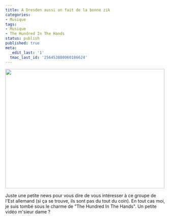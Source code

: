 ```yaml
---
title: A Dresden aussi on fait de la bonne zik
categories:
- Musique
tags:
- Musique
- The Hundred In The Hands
status: publish
published: true
meta:
  _edit_last: '1'
  tmac_last_id: '256453880060186624'
---
```

<img class="alignnone size-full wp-image-1493" title="Dressed in Dresden" src="https://dlgjp9x71cipk.cloudfront.net/2010/01/hundredhands.jpg" alt="" width="500" height="375" />

Juste une petite news pour vous dire de vous intéresser à ce groupe de l'Est allemand (si ça se trouve, ils sont pas du tout du coin). En tout cas moi, je suis tombé sous le charme de "The Hundred In The Hands".
Un petite vidéo m'sieur dame ?

<!--more-->

<object classid="clsid:d27cdb6e-ae6d-11cf-96b8-444553540000" width="425" height="344" codebase="https://download.macromedia.com/pub/shockwave/cabs/flash/swflash.cab#version=6,0,40,0"><param name="allowFullScreen" value="true" /><param name="allowscriptaccess" value="always" /><param name="src" value="https://www.youtube.com/v/RQiKHTPaM0E&amp;hl=fr_FR&amp;fs=1&amp;" /><param name="allowfullscreen" value="true" /><embed type="application/x-shockwave-flash" width="425" height="344" src="https://www.youtube.com/v/RQiKHTPaM0E&amp;hl=fr_FR&amp;fs=1&amp;" allowscriptaccess="always" allowfullscreen="true"></embed></object>
